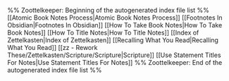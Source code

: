 %% Zoottelkeeper: Beginning of the autogenerated index file list  %%
 [[Atomic Book Notes Process|Atomic Book Notes Process]]
 [[Footnotes In Obsidian|Footnotes In Obsidian]]
 [[How To Take Book Notes|How To Take Book Notes]]
 [[How To Title Notes|How To Title Notes]]
 [[Index of Zettelkasten|Index of Zettelkasten]]
 [[Recalling What You Read|Recalling What You Read]]
 [[zz - Rework These/Zettelkasten/Scripture/Scripture|Scripture]]
 [[Use Statement Titles For Notes|Use Statement Titles For Notes]]
%% Zoottelkeeper: End of the autogenerated index file list  %%
